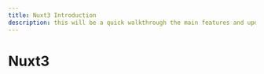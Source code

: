 ```yaml
---
title: Nuxt3 Introduction
description: this will be a quick walkthrough the main features and updates in nuxt3
---
```


# Nuxt3